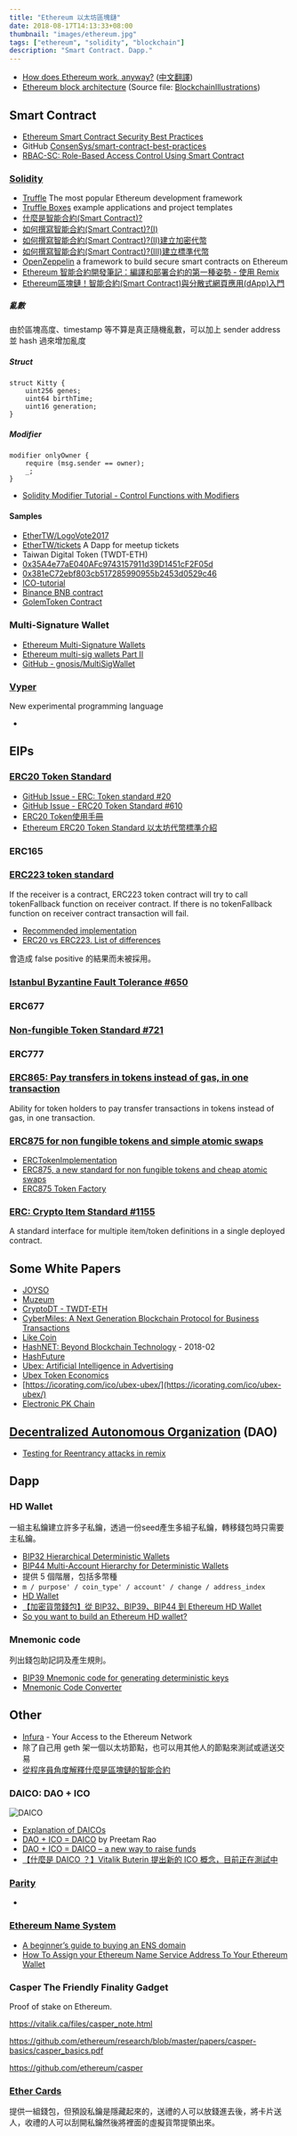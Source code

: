 ```yaml
---
title: "Ethereum 以太坊區塊鏈"
date: 2018-08-17T14:13:33+08:00
thumbnail: "images/ethereum.jpg"
tags: ["ethereum", "solidity", "blockchain"]
description: "Smart Contract. Dapp."
---
```


* [How does Ethereum work, anyway?](https://medium.com/@preethikasireddy/how-does-ethereum-work-anyway-22d1df506369) ([中文翻譯](https://mp.weixin.qq.com/s?__biz=MzU2ODQzNzAyNQ==&mid=2247484235&idx=1&sn=f575a7701df76c8a7d7a4d70796373db))
* [Ethereum block architecture](https://ethereum.stackexchange.com/questions/268/ethereum-block-architecture) (Source file: [BlockchainIllustrations](https://github.com/4c656554/BlockchainIllustrations))

## Smart Contract

* [Ethereum Smart Contract Security Best Practices](https://consensys.github.io/smart-contract-best-practices/)
 * GitHub [ConsenSys/smart-contract-best-practices](https://github.com/ConsenSys/smart-contract-best-practices)
* [RBAC-SC: Role-Based Access Control Using Smart Contract](https://ieeexplore.ieee.org/document/8307397/)

### [Solidity](https://solidity.readthedocs.io/en/latest/)

* [Truffle](http://truffleframework.com) The most popular Ethereum development framework
 * [Truffle Boxes](https://truffleframework.com/boxes) example applications and project templates
* [什麼是智能合約(Smart Contract)?](https://blog.gasolin.idv.tw/2017/09/02/what-is-smart-contract/)
* [如何撰寫智能合約(Smart Contract)?(I)](https://blog.gasolin.idv.tw/2017/09/06/howto-write-a-smart-contract/)
* [如何撰寫智能合約(Smart Contract)?(II)建立加密代幣](https://blog.gasolin.idv.tw/2017/09/11/howto-write-a-simple-token/)
* [如何撰寫智能合約(Smart Contract)?(III)建立標準代幣](https://blog.gasolin.idv.tw/2017/09/16/howto-write-an-erc20-compatible-token/)
* [OpenZeppelin](https://github.com/OpenZeppelin/openzeppelin-solidity) a framework to build secure smart contracts on Ethereum
* [Ethereum 智能合約開發筆記：編譯和部署合約的第一種姿勢 - 使用 Remix](https://gist.github.com/Ankarrr/561fb3e49bd22847780fb93f0e382f59)
* [Ethereum區塊鏈！智能合約(Smart Contract)與分散式網頁應用(dApp)入門](https://legacy.gitbook.com/book/gasolin/learn-ethereum-dapp/details)

##### 亂數

由於區塊高度、timestamp 等不算是真正隨機亂數，可以加上 sender address 並 hash 過來增加亂度

##### Struct

```
struct Kitty {
    uint256 genes;
    uint64 birthTime;
    uint16 generation;
}
```

##### Modifier

```
modifier onlyOwner {
    require (msg.sender == owner);
    _;
}
```
* [Solidity Modifier Tutorial - Control Functions with Modifiers](https://coursetro.com/posts/code/101/Solidity-Modifier-Tutorial---Control-Functions-with-Modifiers)


#### Samples
* [EtherTW/LogoVote2017](https://github.com/EtherTW/LogoVote2017)
* [EtherTW/tickets](https://github.com/EtherTW/tickets) A Dapp for meetup tickets
* Taiwan Digital Token (TWDT-ETH)
 * [0x35A4e77aE040AFc9743157911d39D1451cF2F05d](https://etherscan.io/address/0x35a4e77ae040afc9743157911d39d1451cf2f05d)
 * [0x381eC72ebf803cb517285990955b2453d0529c46](https://etherscan.io/address/0x381ec72ebf803cb517285990955b2453d0529c46)
* [ICO-tutorial](https://github.com/bitfwdcommunity/ICO-tutorial/blob/master/ico-contract.sol)
* [Binance BNB contract](https://etherscan.io/address/0xB8c77482e45F1F44dE1745F52C74426C631bDD52#code)
* [GolemToken Contract](https://etherscan.io/address/0xa74476443119A942dE498590Fe1f2454d7D4aC0d)

### Multi-Signature Wallet

* [Ethereum Multi-Signature Wallets](https://medium.com/hellogold/ethereum-multi-signature-wallets-77ab926ab63b)
* [Ethereum multi-sig wallets Part II](https://medium.com/hellogold/ethereum-multi-sig-wallets-part-ii-19077f6280a)
* [GitHub - gnosis/MultiSigWallet](https://github.com/gnosis/MultiSigWallet)

### [Vyper](https://github.com/ethereum/vyper)

New experimental programming language

* 

## EIPs

### [ERC20 Token Standard](https://theethereum.wiki/w/index.php/ERC20_Token_Standard)

* [GitHub Issue - ERC: Token standard #20](https://github.com/ethereum/EIPs/issues/20)
* [GitHub Issue - ERC20 Token Standard #610](https://github.com/ethereum/EIPs/pull/610)
* [ERC20 Token使用手冊](https://medium.com/taipei-ethereum-meetup/3d7871c58bea)
* [Ethereum ERC20 Token Standard 以太坊代幣標準介紹](https://medium.com/hackoin-taiwan/b7bc58171021)

### ERC165

### [ERC223 token standard](https://github.com/ethereum/EIPs/issues/223)

If the receiver is a contract, ERC223 token contract will try to call tokenFallback function on receiver contract. If there is no tokenFallback function on receiver contract transaction will fail.

* [Recommended implementation](https://github.com/Dexaran/ERC223-token-standard/tree/Recommended)
* [ERC20 vs ERC223. List of differences](https://ethereum.stackexchange.com/questions/17054/erc20-vs-erc223-list-of-differences)

會造成 false positive 的結果而未被採用。

### [Istanbul Byzantine Fault Tolerance #650](https://github.com/ethereum/EIPs/issues/650)

### ERC677



### [Non-fungible Token Standard #721](https://github.com/ethereum/eips/issues/721)

### ERC777

### [ERC865: Pay transfers in tokens instead of gas, in one transaction](https://github.com/ethereum/EIPs/issues/865)

Ability for token holders to pay transfer transactions in tokens instead of gas, in one transaction.

### [ERC875 for non fungible tokens and simple atomic swaps](https://github.com/ethereum/EIPs/issues/875) 

* [ERCTokenImplementation](https://github.com/alpha-wallet/ERC875-Example)
* [ERC875, a new standard for non fungible tokens and cheap atomic swaps](https://medium.com/alphawallet/erc875-a-new-standard-for-non-fungible-tokens-and-cheap-atomic-swaps-93ab85b9e7f9)
* [ERC875 Token Factory](https://alpha-wallet.github.io/ERC875-token-factory/index.html)

### [ERC: Crypto Item Standard #1155](https://github.com/ethereum/EIPs/issues/1155)

A standard interface for multiple item/token definitions in a single deployed contract.

## Some White Papers

* [JOYSO](https://joyso.io/whitepaper_zh-TW.pdf)
* [Muzeum](https://medium.com/@muzeumproject/white-paper-2cee4b0f2205)
* [CryptoDT - TWDT-ETH](https://www.cryptodt.io/pdf/TWDT_Proposals_V1.5.pdf)
* [CyberMiles: A Next Generation Blockchain Protocol for Business Transactions](https://www.cybermiles.io/wp-content/uploads/2018/03/Technical-Whitepaper_en-US.pdf)
* [Like Coin](https://like.co/in/likecoin-whitepaper-zh.pdf)
* [HashNET: Beyond Blockchain Technology](https://tolar.io/wp-content/uploads/2018/06/HashNET_whitepaper_v03.pdf) - 2018-02
* [HashFuture](https://www.hashfuture.io/static/images/White_Paper.pdf)
* [Ubex: Artificial Intelligence in Advertising](https://icorating.com/upload/whitepaper/14TSNaz1FewCoSV4iYCzKAGpGZsX4XshZMI0Is9L.pdf)
 * [Ubex Token Economics](https://www.ubex.com/wp/Ubex-Token-Economics.pdf)
 * [https://icorating.com/ico/ubex-ubex/](https://icorating.com/ico/ubex-ubex/)
* [Electronic PK Chain](http://epc.im/epc.pdf)

## [Decentralized Autonomous Organization](https://www.ethereum.org/dao) (DAO)

* [Testing for Reentrancy attacks in remix](https://ethereum.stackexchange.com/questions/28945/testing-for-reentrancy-attacks-in-remix)

## Dapp

### HD Wallet

一組主私鑰建立許多子私鑰，透過一份seed產生多組子私鑰，轉移錢包時只需要主私鑰。

* [BIP32 Hierarchical Deterministic Wallets](https://github.com/bitcoin/bips/blob/master/bip-0032.mediawiki)
* [BIP44 Multi-Account Hierarchy for Deterministic Wallets](https://github.com/bitcoin/bips/blob/master/bip-0044.mediawiki)
 * 提供 5 個階層，包括多幣種
 * `m / purpose' / coin_type' / account' / change / address_index`
* [HD Wallet](https://medium.com/@bun919tw/hd-wallet-970096a6d72f)
* [【加密貨幣錢包】從 BIP32、BIP39、BIP44 到 Ethereum HD Wallet](https://medium.com/taipei-ethereum-meetup/a40b1c87c1f7)
* [So you want to build an Ethereum HD wallet?](https://medium.com/bitcraft/so-you-want-to-build-an-ethereum-hd-wallet-cb2b7d7e4998)

### Mnemonic code

列出錢包助記詞及產生規則。

* [BIP39 Mnemonic code for generating deterministic keys](https://github.com/bitcoin/bips/blob/master/bip-0039.mediawiki)
* [Mnemonic Code Converter](https://iancoleman.io/bip39/)

## Other

* [Infura](https://infura.io/) - Your Access to the Ethereum Network
 * 除了自己用 geth 架一個以太坊節點，也可以用其他人的節點來測試或遞送交易
* [從程序員角度解釋什麼是區塊鏈的智能合約](https://block.cc/news/5b04e756ce79d2cf9b5fd683)

### DAICO: DAO + ICO

![DAICO](https://cdn-images-1.medium.com/max/1600/1*3Sgvtv8Sgl6pElCYtchmZw.png)

* [Explanation of DAICOs](https://ethresear.ch/t/explanation-of-daicos/465)
* [DAO + ICO = DAICO](https://medium.com/quillhash/dao-ico-daico-d4be2a39093c) by Preetam Rao
* [DAO + ICO = DAICO – a new way to raise funds](https://www.cointelligence.com/content/dao-ico-daico-a-new-way-to-raise-funds/)
* [【什麼是 DAICO ？】Vitalik Buterin 提出新的 ICO 概念，目前正在測試中](https://www.blocktempo.com/vitalik-new-idea-icos-tested/)

### [Parity](https://www.parity.io/)

* 

### [Ethereum Name System](https://ens.domains/)

* [A beginner’s guide to buying an ENS domain](https://medium.com/the-ethereum-name-service/a-beginners-guide-to-buying-an-ens-domain-3ccac2bdc770)
* [How To Assign your Ethereum Name Service Address To Your Ethereum Wallet](https://steemit.com/beyondbitcoin/@lexikon082/how-to-assign-your-ethereum-name-service-address-to-your-ethereum-wallet)

### Casper The Friendly Finality Gadget

Proof of stake on Ethereum.

https://vitalik.ca/files/casper_note.html

https://github.com/ethereum/research/blob/master/papers/casper-basics/casper_basics.pdf

https://github.com/ethereum/casper

### [Ether Cards](https://ether.cards/)

提供一組錢包，但預設私鑰是隱藏起來的，送禮的人可以放錢進去後，將卡片送人，收禮的人可以刮開私鑰然後將裡面的虛擬貨幣提領出來。
